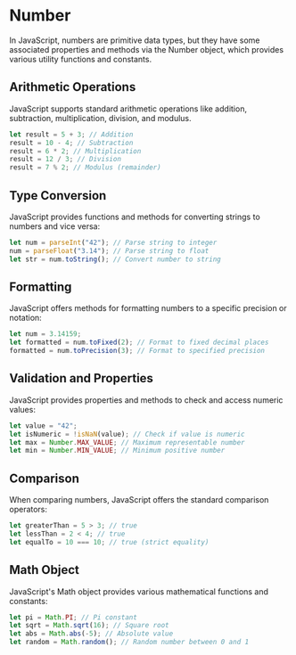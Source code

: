 # Number

In JavaScript, numbers are primitive data types, but they have some associated properties and methods via the Number object, which provides various utility functions and constants.

## Arithmetic Operations

JavaScript supports standard arithmetic operations like addition, subtraction, multiplication, division, and modulus.

```js
let result = 5 + 3; // Addition
result = 10 - 4; // Subtraction
result = 6 * 2; // Multiplication
result = 12 / 3; // Division
result = 7 % 2; // Modulus (remainder)
```

## Type Conversion

JavaScript provides functions and methods for converting strings to numbers and vice versa:

```js
let num = parseInt("42"); // Parse string to integer
num = parseFloat("3.14"); // Parse string to float
let str = num.toString(); // Convert number to string
```

## Formatting

JavaScript offers methods for formatting numbers to a specific precision or notation:

```js
let num = 3.14159;
let formatted = num.toFixed(2); // Format to fixed decimal places
formatted = num.toPrecision(3); // Format to specified precision
```

## Validation and Properties

JavaScript provides properties and methods to check and access numeric values:

```js
let value = "42";
let isNumeric = !isNaN(value); // Check if value is numeric
let max = Number.MAX_VALUE; // Maximum representable number
let min = Number.MIN_VALUE; // Minimum positive number
```

## Comparison

When comparing numbers, JavaScript offers the standard comparison operators:

```js
let greaterThan = 5 > 3; // true
let lessThan = 2 < 4; // true
let equalTo = 10 === 10; // true (strict equality)
```

## Math Object

JavaScript's Math object provides various mathematical functions and constants:

```js
let pi = Math.PI; // Pi constant
let sqrt = Math.sqrt(16); // Square root
let abs = Math.abs(-5); // Absolute value
let random = Math.random(); // Random number between 0 and 1
```
